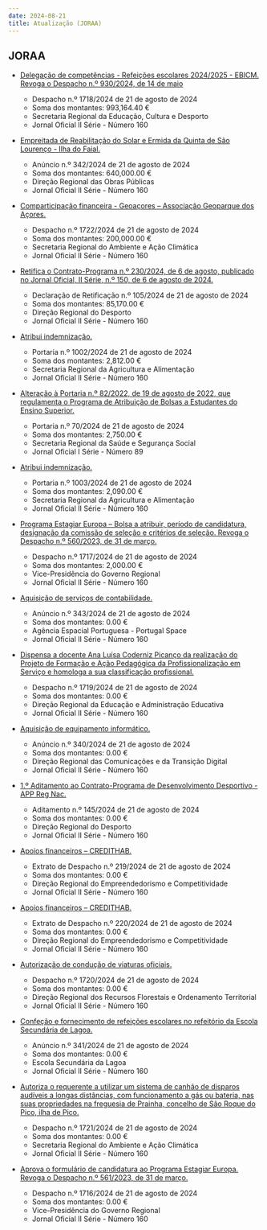 ```yaml
---
date: 2024-08-21
title: Atualização (JORAA)
---
```

## JORAA

* [Delegação de competências - Refeições escolares 2024/2025 - EBICM. Revoga o Despacho n.º 930/2024, de 14 de maio](https://jo.azores.gov.pt/#/ato/56505c99-f186-4ea6-9606-c44189cd4fd3)
  * Despacho n.º 1718/2024 de 21 de agosto de 2024
  * Soma dos montantes: 993,164.40 €
  * Secretaria Regional da Educação, Cultura e Desporto
  * Jornal Oficial II Série - Número 160

* [Empreitada de Reabilitação do Solar e Ermida da Quinta de São Lourenço - Ilha do Faial.](https://jo.azores.gov.pt/#/ato/2f9b03ec-2578-4af3-a0a0-98c424e4d9d4)
  * Anúncio n.º 342/2024 de 21 de agosto de 2024
  * Soma dos montantes: 640,000.00 €
  * Direção Regional das Obras Públicas
  * Jornal Oficial II Série - Número 160

* [Comparticipação financeira - Geoaçores – Associação Geoparque dos Açores.](https://jo.azores.gov.pt/#/ato/88e2ea01-2ddd-4150-8055-799e63908885)
  * Despacho n.º 1722/2024 de 21 de agosto de 2024
  * Soma dos montantes: 200,000.00 €
  * Secretaria Regional do Ambiente e Ação Climática
  * Jornal Oficial II Série - Número 160

* [Retifica o Contrato-Programa n.º 230/2024, de 6 de agosto, publicado no Jornal Oficial, II Série, n.º 150, de 6 de agosto de 2024.](https://jo.azores.gov.pt/#/ato/15d29490-561e-4648-a579-70bac30fcb65)
  * Declaração de Retificação n.º 105/2024 de 21 de agosto de 2024
  * Soma dos montantes: 85,170.00 €
  * Direção Regional do Desporto
  * Jornal Oficial II Série - Número 160

* [Atribui indemnização.](https://jo.azores.gov.pt/#/ato/7c4baff9-a687-4109-b174-a83d821eeaa1)
  * Portaria n.º 1002/2024 de 21 de agosto de 2024
  * Soma dos montantes: 2,812.00 €
  * Secretaria Regional da Agricultura e Alimentação
  * Jornal Oficial II Série - Número 160

* [Alteração à Portaria n.º 82/2022,  de 19 de agosto de 2022, que regulamenta o Programa de Atribuição de Bolsas a Estudantes do Ensino Superior.](https://jo.azores.gov.pt/#/ato/b22b3411-a806-42f7-a289-12f28fcece79)
  * Portaria n.º 70/2024 de 21 de agosto de 2024
  * Soma dos montantes: 2,750.00 €
  * Secretaria Regional da Saúde e Segurança Social
  * Jornal Oficial I Série - Número 89

* [Atribui indemnização.](https://jo.azores.gov.pt/#/ato/d1980c80-e0ec-4b8d-9595-51059c574cf3)
  * Portaria n.º 1003/2024 de 21 de agosto de 2024
  * Soma dos montantes: 2,090.00 €
  * Secretaria Regional da Agricultura e Alimentação
  * Jornal Oficial II Série - Número 160

* [Programa Estagiar Europa – Bolsa a atribuir, período de candidatura, designação da comissão de seleção e critérios de seleção. Revoga o Despacho n.º 560/2023, de 31 de março.](https://jo.azores.gov.pt/#/ato/59a83405-2e05-4de5-a740-4df187ba8b55)
  * Despacho n.º 1717/2024 de 21 de agosto de 2024
  * Soma dos montantes: 2,000.00 €
  * Vice-Presidência do Governo Regional
  * Jornal Oficial II Série - Número 160

* [Aquisição de serviços de contabilidade.](https://jo.azores.gov.pt/#/ato/03af24e4-a6f9-48cf-961a-868c84405452)
  * Anúncio n.º 343/2024 de 21 de agosto de 2024
  * Soma dos montantes: 0.00 €
  * Agência Espacial Portuguesa - Portugal Space
  * Jornal Oficial II Série - Número 160

* [Dispensa a docente Ana Luísa Coderniz Picanço da realização do Projeto de Formação e Ação Pedagógica da Profissionalização em Serviço e homologa a sua classificação profissional.](https://jo.azores.gov.pt/#/ato/4a28daa4-6349-46e7-ae59-9af293db0f77)
  * Despacho n.º 1719/2024 de 21 de agosto de 2024
  * Soma dos montantes: 0.00 €
  * Direção Regional da Educação e Administração Educativa
  * Jornal Oficial II Série - Número 160

* [Aquisição de equipamento informático.](https://jo.azores.gov.pt/#/ato/2d092a3e-bd9f-43a6-9074-88f1d6a35bf6)
  * Anúncio n.º 340/2024 de 21 de agosto de 2024
  * Soma dos montantes: 0.00 €
  * Direção Regional das Comunicações e da Transição Digital
  * Jornal Oficial II Série - Número 160

* [1.º Aditamento ao Contrato-Programa de Desenvolvimento Desportivo - APP Reg Nac.](https://jo.azores.gov.pt/#/ato/52fea62c-a275-426f-bd85-5e543d537e11)
  * Aditamento n.º 145/2024 de 21 de agosto de 2024
  * Soma dos montantes: 0.00 €
  * Direção Regional do Desporto
  * Jornal Oficial II Série - Número 160

* [Apoios financeiros – CREDITHAB.](https://jo.azores.gov.pt/#/ato/1fba7270-8f4d-49a8-a159-fe7c2f3eb0c3)
  * Extrato de Despacho n.º 219/2024 de 21 de agosto de 2024
  * Soma dos montantes: 0.00 €
  * Direção Regional do Empreendedorismo e Competitividade
  * Jornal Oficial II Série - Número 160

* [Apoios financeiros – CREDITHAB.](https://jo.azores.gov.pt/#/ato/c0914417-b6df-48a5-98c9-828509f7c8b0)
  * Extrato de Despacho n.º 220/2024 de 21 de agosto de 2024
  * Soma dos montantes: 0.00 €
  * Direção Regional do Empreendedorismo e Competitividade
  * Jornal Oficial II Série - Número 160

* [Autorização de condução de viaturas oficiais.](https://jo.azores.gov.pt/#/ato/2b78ea45-d172-4f12-b9e3-bdb5903f003c)
  * Despacho n.º 1720/2024 de 21 de agosto de 2024
  * Soma dos montantes: 0.00 €
  * Direção Regional dos Recursos Florestais e Ordenamento Territorial
  * Jornal Oficial II Série - Número 160

* [Confeção e fornecimento de refeições escolares no refeitório da Escola Secundária de Lagoa.](https://jo.azores.gov.pt/#/ato/65de4368-6288-4b98-a2ce-ae2a058c909b)
  * Anúncio n.º 341/2024 de 21 de agosto de 2024
  * Soma dos montantes: 0.00 €
  * Escola Secundária da Lagoa
  * Jornal Oficial II Série - Número 160

* [Autoriza o requerente a utilizar um sistema de canhão de disparos audíveis a longas distâncias, com funcionamento a gás ou bateria, nas suas propriedades na freguesia de Prainha, concelho de São Roque do Pico, ilha de Pico.](https://jo.azores.gov.pt/#/ato/7b748f87-77e7-4506-bd42-1f62aa9db444)
  * Despacho n.º 1721/2024 de 21 de agosto de 2024
  * Soma dos montantes: 0.00 €
  * Secretaria Regional do Ambiente e Ação Climática
  * Jornal Oficial II Série - Número 160

* [Aprova o formulário de candidatura ao Programa Estagiar Europa. Revoga o Despacho n.º 561/2023, de 31 de março.](https://jo.azores.gov.pt/#/ato/73cf614e-ff22-4b45-8dc9-8630791ab1d0)
  * Despacho n.º 1716/2024 de 21 de agosto de 2024
  * Soma dos montantes: 0.00 €
  * Vice-Presidência do Governo Regional
  * Jornal Oficial II Série - Número 160
